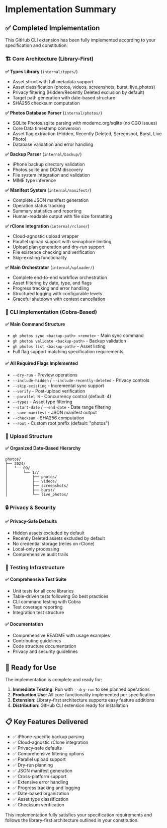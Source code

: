 # Implementation Summary

## ✅ Completed Implementation

This GitHub CLI extension has been fully implemented according to your specification and constitution:

### 🏗️ Core Architecture (Library-First)

**✅ Types Library** (`internal/types/`)

- Asset struct with full metadata support
- Asset classification (photos, videos, screenshots, burst, live_photos)  
- Privacy filtering (Hidden/Recently Deleted exclusion by default)
- Target path generation with date-based structure
- SHA256 checksum computation

**✅ Photos Database Parser** (`internal/photos/`)

- SQLite Photos.sqlite parsing with modernc.org/sqlite (no CGO issues)
- Core Data timestamp conversion
- Asset flag extraction (Hidden, Recently Deleted, Screenshot, Burst, Live Photo)
- Database validation and error handling

**✅ Backup Parser** (`internal/backup/`)

- iPhone backup directory validation
- Photos.sqlite and DCIM discovery
- File system integration and validation
- MIME type inference

**✅ Manifest System** (`internal/manifest/`)

- Complete JSON manifest generation
- Operation status tracking
- Summary statistics and reporting
- Human-readable output with file size formatting

**✅ rClone Integration** (`internal/rclone/`)

- Cloud-agnostic upload wrapper
- Parallel upload support with semaphore limiting
- Upload plan generation and dry-run support
- File existence checking and verification
- Skip-existing functionality

**✅ Main Orchestrator** (`internal/uploader/`)

- Complete end-to-end workflow orchestration
- Asset filtering by date, type, and flags
- Progress tracking and error handling
- Structured logging with configurable levels
- Graceful shutdown with context cancellation

### 🎯 CLI Implementation (Cobra-Based)

#### ✅ Main Command Structure

- `gh photos sync <backup-path> <remote>` - Main sync command
- `gh photos validate <backup-path>` - Backup validation
- `gh photos list <backup-path>` - Asset listing
- Full flag support matching specification requirements

#### ✅ All Required Flags Implemented

- `--dry-run` - Preview operations
- `--include-hidden` / `--include-recently-deleted` - Privacy controls
- `--skip-existing` - Incremental sync support
- `--verify` - Post-upload verification
- `--parallel N` - Concurrency control (default: 4)
- `--types` - Asset type filtering
- `--start-date` / `--end-date` - Date range filtering
- `--save-manifest` - JSON manifest output
- `--checksum` - SHA256 computation
- `--root` - Custom root prefix (default: "photos")

### 📁 Upload Structure

#### ✅ Organized Date-Based Hierarchy

```text
photos/
├── 2024/
│   └── 09/
│       └── 17/
│           ├── photos/
│           ├── videos/
│           ├── screenshots/
│           ├── burst/
│           └── live_photos/
```

### 🔒 Privacy & Security

#### ✅ Privacy-Safe Defaults

- Hidden assets excluded by default
- Recently Deleted assets excluded by default
- No credential storage (relies on rClone)
- Local-only processing
- Comprehensive audit trails

### 🧪 Testing Infrastructure

#### ✅ Comprehensive Test Suite

- Unit tests for all core libraries
- Table-driven tests following Go best practices
- CLI command testing with Cobra
- Test coverage reporting
- Integration test structure

#### ✅ Documentation

- Comprehensive README with usage examples
- Contributing guidelines
- Code structure documentation
- Privacy and security guidelines

## 🚀 Ready for Use

The implementation is complete and ready for:

1. **Immediate Testing**: Run with `--dry-run` to see planned operations
2. **Production Use**: All core functionality implemented per specification
3. **Extension**: Library-first architecture supports easy feature additions
4. **Distribution**: GitHub CLI extension ready for installation

## 📋 Key Features Delivered

- ✅ iPhone-specific backup parsing
- ✅ Cloud-agnostic rClone integration  
- ✅ Privacy-safe defaults
- ✅ Comprehensive filtering options
- ✅ Parallel upload support
- ✅ Dry-run planning
- ✅ JSON manifest generation
- ✅ Cross-platform support
- ✅ Extensive error handling
- ✅ Progress tracking and logging
- ✅ Date-based organization
- ✅ Asset type classification
- ✅ Checksum verification

This implementation fully satisfies your specification requirements and follows the library-first architecture outlined in your constitution.
